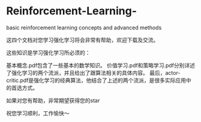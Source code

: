 # Reinforcement-Learning-
basic reinforcement learning concepts and advanced methods

这四个文档对您学习强化学习将会非常有帮助，欢迎下载及交流。

这些知识是学习强化学习所必须的：

基本概念.pdf包含了一些基本的数学知识。
价值学习.pdf和策略学习.pdf分别详述了强化学习的两个流派，并且给出了跟算法相关的具体内容。
最后，actor-critic.pdf是强化学习的经典算法，他结合了上述的两个流派，是很多实际应用中的首选方式。

如果对您有帮助，非常期望获得您的star

祝您学习顺利，工作愉快～
